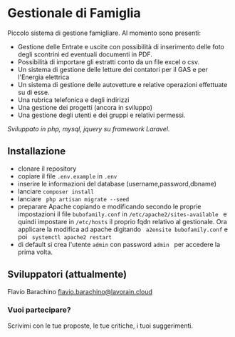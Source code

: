 # Gestionale di Famiglia
Piccolo sistema di gestione famigliare. 
Al momento sono presenti:

 - Gestione delle Entrate e uscite con possibilità di inserimento delle foto degli scontrini ed eventuali documenti in PDF.
 - Possibilità di importare gli estratti conto da un file excel o csv.
 - Un sistema di gestione delle letture dei contatori per il GAS e per l'Energia elettrica
 - Un sistema di gestione delle autovetture e relative operazioni effettuate su di esse.
 - Una rubrica telefonica e degli indirizzi
 - Una gestione dei progetti (ancora in sviluppo) 
 - Una gestione degli utenti e dei gruppi e relativi permessi.

*Sviluppato in php, mysql, jquery su framework Laravel*.


## Installazione
 - clonare il repository
 - copiare il file ```.env.example``` in ```.env```
 - inserire le informazioni del database (username,password,dbname)
 - lanciare ``` composer install ```
 - lanciare ``` php artisan migrate --seed``` 
 - preparare Apache copiando e modificando secondo le proprie impostazioni il file ``` bubofamily.conf ``` in ```/etc/apache2/sites-available ``` e quindi impostare in ```/etc/hosts``` il proprio fqdn relativo al gestionale. Ora applicare la modifica ad apache digitando ``` a2ensite bubofamily.conf``` e poi ``` systemctl apache2 restart```
 - di default si crea l'utente ``` admin ``` con password ```admin ``` per accedere la prima volta.
 

## Sviluppatori (attualmente)
Flavio Barachino <flavio.barachino@lavorain.cloud>

### Vuoi partecipare?
Scrivimi con le tue proposte, le tue critiche, i tuoi suggerimenti.



